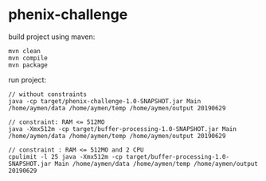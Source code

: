 # phenix-challenge

build project using maven:
    
	mvn clean
	mvn compile
	mvn package
    
run project:

	// without constraints
	java -cp target/phenix-challenge-1.0-SNAPSHOT.jar Main /home/aymen/data /home/aymen/temp /home/aymen/output 20190629

	// constraint: RAM <= 512MO
	java -Xmx512m -cp target/buffer-processing-1.0-SNAPSHOT.jar Main /home/aymen/data /home/aymen/temp /home/aymen/output 20190629

	// constraint : RAM <= 512MO and 2 CPU
	cpulimit -l 25 java -Xmx512m -cp target/buffer-processing-1.0-SNAPSHOT.jar Main /home/aymen/data /home/aymen/temp /home/aymen/output 20190629


